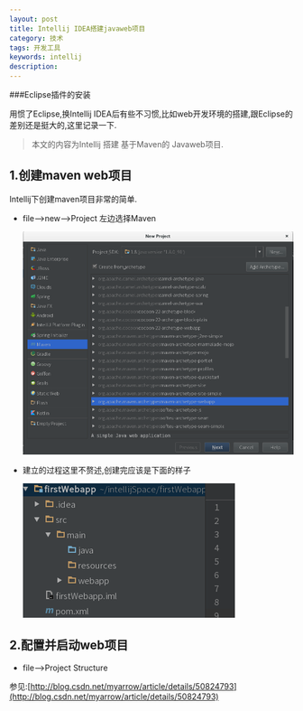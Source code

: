 ```yaml
---
layout: post
title: Intellij IDEA搭建javaweb项目
category: 技术
tags: 开发工具
keywords: intellij
description:
---
```

###Eclipse插件的安装

用惯了Eclipse,换Intellij IDEA后有些不习惯,比如web开发环境的搭建,跟Eclipse的差别还是挺大的,这里记录一下.

> 本文的内容为Intellij 搭建 基于Maven的 Javaweb项目.

## 1.创建maven web项目

Intellij下创建maven项目非常的简单.

* file-->new-->Project 左边选择Maven

  ![2016082701](/public/img/tec/newproject.png)

* 建立的过程这里不赘述,创建完应该是下面的样子

  ![2016082702](/public/img/tec/firstWebapp.png)

## 2.配置并启动web项目

* file-->Project Structure

参见:[http://blog.csdn.net/myarrow/article/details/50824793](http://blog.csdn.net/myarrow/article/details/50824793)
